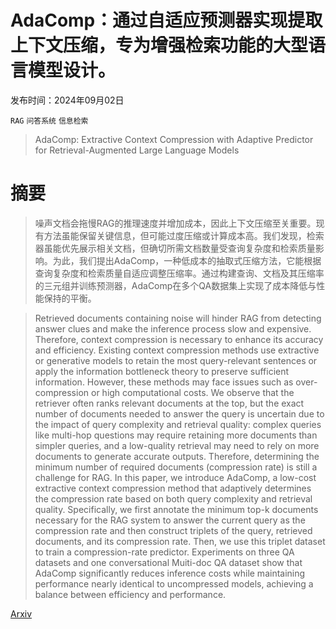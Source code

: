 # AdaComp：通过自适应预测器实现提取上下文压缩，专为增强检索功能的大型语言模型设计。

发布时间：2024年09月02日

`RAG` `问答系统` `信息检索`

> AdaComp: Extractive Context Compression with Adaptive Predictor for Retrieval-Augmented Large Language Models

# 摘要

> 噪声文档会拖慢RAG的推理速度并增加成本，因此上下文压缩至关重要。现有方法虽能保留关键信息，但可能过度压缩或计算成本高。我们发现，检索器虽能优先展示相关文档，但确切所需文档数量受查询复杂度和检索质量影响。为此，我们提出AdaComp，一种低成本的抽取式压缩方法，它能根据查询复杂度和检索质量自适应调整压缩率。通过构建查询、文档及其压缩率的三元组并训练预测器，AdaComp在多个QA数据集上实现了成本降低与性能保持的平衡。

> Retrieved documents containing noise will hinder RAG from detecting answer clues and make the inference process slow and expensive. Therefore, context compression is necessary to enhance its accuracy and efficiency. Existing context compression methods use extractive or generative models to retain the most query-relevant sentences or apply the information bottleneck theory to preserve sufficient information. However, these methods may face issues such as over-compression or high computational costs. We observe that the retriever often ranks relevant documents at the top, but the exact number of documents needed to answer the query is uncertain due to the impact of query complexity and retrieval quality: complex queries like multi-hop questions may require retaining more documents than simpler queries, and a low-quality retrieval may need to rely on more documents to generate accurate outputs. Therefore, determining the minimum number of required documents (compression rate) is still a challenge for RAG. In this paper, we introduce AdaComp, a low-cost extractive context compression method that adaptively determines the compression rate based on both query complexity and retrieval quality. Specifically, we first annotate the minimum top-k documents necessary for the RAG system to answer the current query as the compression rate and then construct triplets of the query, retrieved documents, and its compression rate. Then, we use this triplet dataset to train a compression-rate predictor. Experiments on three QA datasets and one conversational Muiti-doc QA dataset show that AdaComp significantly reduces inference costs while maintaining performance nearly identical to uncompressed models, achieving a balance between efficiency and performance.

[Arxiv](https://arxiv.org/abs/2409.01579)